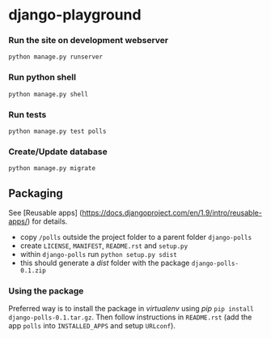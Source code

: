 # django-playground

### Run the site on development webserver

`python manage.py runserver`

### Run python shell

`python manage.py shell`

### Run tests

`python manage.py test polls`

### Create/Update database

`python manage.py migrate`

## Packaging

See [Reusable apps] (https://docs.djangoproject.com/en/1.9/intro/reusable-apps/) for details.

- copy `/polls` outside the project folder to a parent folder `django-polls`
- create `LICENSE`, `MANIFEST`, `README.rst` and `setup.py`
- within `django-polls` run `python setup.py sdist`
- this should generate a *dist* folder with the package `django-polls-0.1.zip`

### Using the package

Preferred way is to install the package in *virtualenv* using *pip* `pip install django-polls-0.1.tar.gz`. Then follow instructions in `README.rst` (add the app `polls` into `INSTALLED_APPS` and setup `URLconf`).

